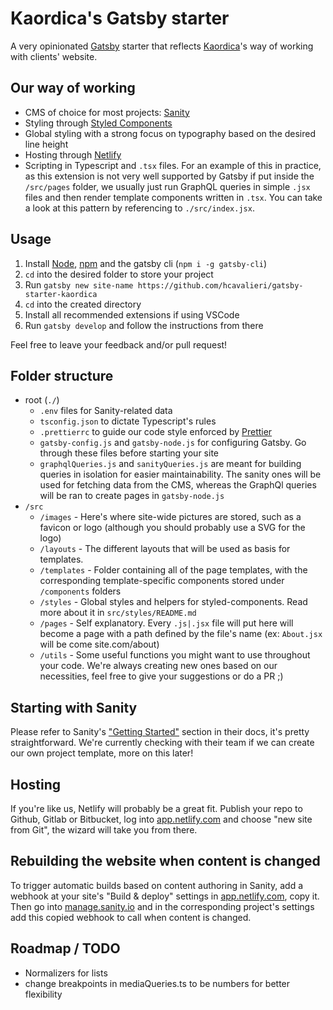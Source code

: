 # Kaordica's Gatsby starter

A very opinionated [Gatsby](https://gatsbyjs.org) starter that reflects [Kaordica](https://kaordica.com.br)'s way of working with clients' website.

## Our way of working

- CMS of choice for most projects: [Sanity](https://sanity.io)
- Styling through [Styled Components](https://www.styled-components.com/)
- Global styling with a strong focus on typography based on the desired line height
- Hosting through [Netlify](https://www.netlify.com/)
- Scripting in Typescript and `.tsx` files. For an example of this in practice, as this extension is not very well supported by Gatsby if put inside the `/src/pages` folder, we usually just run GraphQL queries in simple `.jsx` files and then render template components written in `.tsx`. You can take a look at this pattern by referencing to `./src/index.jsx`.

## Usage

1. Install [Node](https://nodejs.org), [npm](https://www.npmjs.com/) and the gatsby cli (`npm i -g gatsby-cli`)
2. `cd` into the desired folder to store your project
3. Run `gatsby new site-name https://github.com/hcavalieri/gatsby-starter-kaordica`
4. `cd` into the created directory
5. Install all recommended extensions if using VSCode
6. Run `gatsby develop` and follow the instructions from there

Feel free to leave your feedback and/or pull request!

## Folder structure

- root (`./`)
  - `.env` files for Sanity-related data
  - `tsconfig.json` to dictate Typescript's rules
  - `.prettierrc` to guide our code style enforced by [Prettier](https://prettier.io/)
  - `gatsby-config.js` and `gatsby-node.js` for configuring Gatsby. Go through these files before starting your site
  - `graphqlQueries.js` and `sanityQueries.js` are meant for building queries in isolation for easier maintainability. The sanity ones will be used for fetching data from the CMS, whereas the GraphQl queries will be ran to create pages in `gatsby-node.js`
- `/src`
  - `/images` - Here's where site-wide pictures are stored, such as a favicon or logo (although you should probably use a SVG for the logo)
  - `/layouts` - The different layouts that will be used as basis for templates.
  - `/templates` - Folder containing all of the page templates, with the corresponding template-specific components stored under `/components` folders
  - `/styles` - Global styles and helpers for styled-components. Read more about it in `src/styles/README.md`
  - `/pages` - Self explanatory. Every `.js|.jsx` file will put here will become a page with a path defined by the file's name (ex: `About.jsx` will be come site.com/about)
  - `/utils` - Some useful functions you might want to use throughout your code. We're always creating new ones based on our necessities, feel free to give your suggestions or do a PR ;)

## Starting with Sanity

Please refer to Sanity's ["Getting Started"](https://www.sanity.io/docs/introduction/getting-started) section in their docs, it's pretty straightforward. We're currently checking with their team if we can create our own project template, more on this later!

## Hosting

If you're like us, Netlify will probably be a great fit. Publish your repo to Github, Gitlab or Bitbucket, log into [app.netlify.com](https://app.netlify.com) and choose "new site from Git", the wizard will take you from there.

## Rebuilding the website when content is changed

To trigger automatic builds based on content authoring in Sanity, add a webhook at your site's "Build & deploy" settings in [app.netlify.com](https://app.netlify.com), copy it. Then go into [manage.sanity.io](https://manage.sanity.io) and in the corresponding project's settings add this copied webhook to call when content is changed.

## Roadmap / TODO

- Normalizers for lists
- change breakpoints in mediaQueries.ts to be numbers for better flexibility